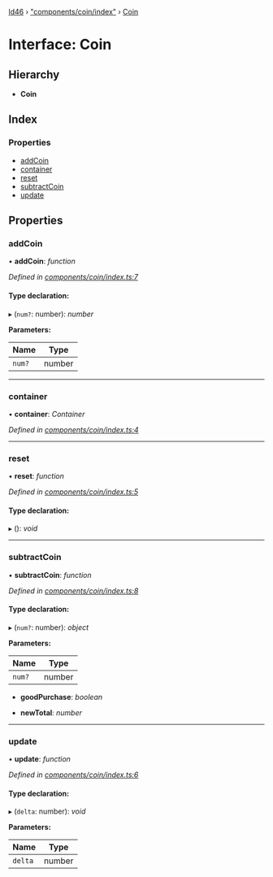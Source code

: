 [ld46](../README.md) › ["components/coin/index"](../modules/_components_coin_index_.md) › [Coin](_components_coin_index_.coin.md)

# Interface: Coin

## Hierarchy

* **Coin**

## Index

### Properties

* [addCoin](_components_coin_index_.coin.md#addcoin)
* [container](_components_coin_index_.coin.md#container)
* [reset](_components_coin_index_.coin.md#reset)
* [subtractCoin](_components_coin_index_.coin.md#subtractcoin)
* [update](_components_coin_index_.coin.md#update)

## Properties

###  addCoin

• **addCoin**: *function*

*Defined in [components/coin/index.ts:7](https://github.com/jrod-disco/ld46-keepalive/blob/2baec31/src/components/coin/index.ts#L7)*

#### Type declaration:

▸ (`num?`: number): *number*

**Parameters:**

Name | Type |
------ | ------ |
`num?` | number |

___

###  container

• **container**: *Container*

*Defined in [components/coin/index.ts:4](https://github.com/jrod-disco/ld46-keepalive/blob/2baec31/src/components/coin/index.ts#L4)*

___

###  reset

• **reset**: *function*

*Defined in [components/coin/index.ts:5](https://github.com/jrod-disco/ld46-keepalive/blob/2baec31/src/components/coin/index.ts#L5)*

#### Type declaration:

▸ (): *void*

___

###  subtractCoin

• **subtractCoin**: *function*

*Defined in [components/coin/index.ts:8](https://github.com/jrod-disco/ld46-keepalive/blob/2baec31/src/components/coin/index.ts#L8)*

#### Type declaration:

▸ (`num?`: number): *object*

**Parameters:**

Name | Type |
------ | ------ |
`num?` | number |

* **goodPurchase**: *boolean*

* **newTotal**: *number*

___

###  update

• **update**: *function*

*Defined in [components/coin/index.ts:6](https://github.com/jrod-disco/ld46-keepalive/blob/2baec31/src/components/coin/index.ts#L6)*

#### Type declaration:

▸ (`delta`: number): *void*

**Parameters:**

Name | Type |
------ | ------ |
`delta` | number |
